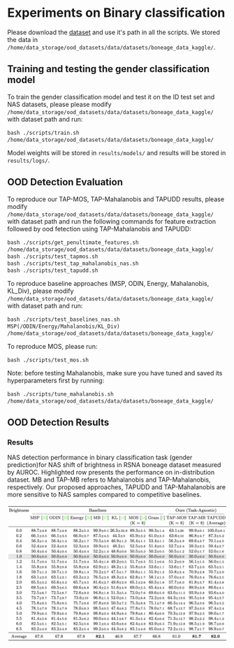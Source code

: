 # Experiments on Binary classification

Please download the [dataset](https://www.kaggle.com/datasets/kmader/rsna-bone-age) and use it's path in all the scripts. We stored the data in `/home/data_storage/ood_datasets/data/datasets/boneage_data_kaggle/`.

## Training and testing the gender classification model

To train the gender classification model and test it on the ID test set and NAS datasets, please please modify `/home/data_storage/ood_datasets/data/datasets/boneage_data_kaggle/` with dataset path and run:

```
bash ./scripts/train.sh /home/data_storage/ood_datasets/data/datasets/boneage_data_kaggle/
```

Model weights will be stored in `results/models/` and results will be stored in `results/logs/`.

## OOD Detection Evaluation

To reproduce our TAP-MOS, TAP-Mahalanobis and TAPUDD results, please modify `/home/data_storage/ood_datasets/data/datasets/boneage_data_kaggle/` with dataset path and run the following commands for feature extraction followed by ood fetection using TAP-Mahalanobis and TAPUDD:
```
bash ./scripts/get_penultimate_features.sh /home/data_storage/ood_datasets/data/datasets/boneage_data_kaggle/
bash ./scripts/test_tapmos.sh 
bash ./scripts/test_tap_mahalanobis_nas.sh 
bash ./scripts/test_tapudd.sh 
```

To reproduce baseline approaches (MSP, ODIN, Energy, Mahalanobis, KL_Div), please modify `/home/data_storage/ood_datasets/data/datasets/boneage_data_kaggle/` with dataset path and run:
```
bash ./scripts/test_baselines_nas.sh MSP(/ODIN/Energy/Mahalanobis/KL_Div) /home/data_storage/ood_datasets/data/datasets/boneage_data_kaggle/
```

To reproduce MOS, please run:
```
bash ./scripts/test_mos.sh
```

Note: before testing Mahalanobis, make sure you have tuned and saved its hyperparameters first by running:
```
bash ./scripts/tune_mahalanobis.sh /home/data_storage/ood_datasets/data/datasets/boneage_data_kaggle/
```

## OOD Detection Results

### Results
NAS detection performance in binary classification task (gender prediction)for NAS shift of brightness in RSNA boneage dataset measured by AUROC. Highlighted row presents the performance on in-distribution dataset. MB and TAP-MB refers to Mahalanobis and TAP-Mahalanobis, respectively. Our proposed approaches, TAPUDD and TAP-Mahalanobis are more sensitive to NAS samples compared to competitive baselines.

![results](images/binary_class_results.png)
